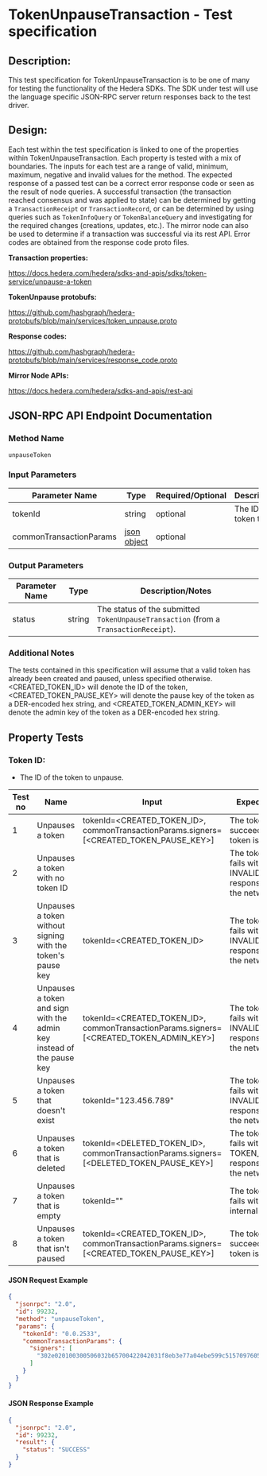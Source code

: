 # TokenUnpauseTransaction - Test specification

## Description:
This test specification for TokenUnpauseTransaction is to be one of many for testing the functionality of the Hedera SDKs. The SDK under test will use the language specific JSON-RPC server return responses back to the test driver.

## Design:
Each test within the test specification is linked to one of the properties within TokenUnpauseTransaction. Each property is tested with a mix of boundaries. The inputs for each test are a range of valid, minimum, maximum, negative and invalid values for the method. The expected response of a passed test can be a correct error response code or seen as the result of node queries. A successful transaction (the transaction reached consensus and was applied to state) can be determined by getting a `TransactionReceipt` or `TransactionRecord`, or can be determined by using queries such as `TokenInfoQuery` or `TokenBalanceQuery` and investigating for the required changes (creations, updates, etc.). The mirror node can also be used to determine if a transaction was successful via its rest API. Error codes are obtained from the response code proto files.

**Transaction properties:**

https://docs.hedera.com/hedera/sdks-and-apis/sdks/token-service/unpause-a-token

**TokenUnpause protobufs:**

https://github.com/hashgraph/hedera-protobufs/blob/main/services/token_unpause.proto

**Response codes:**

https://github.com/hashgraph/hedera-protobufs/blob/main/services/response_code.proto

**Mirror Node APIs:**

https://docs.hedera.com/hedera/sdks-and-apis/rest-api

## JSON-RPC API Endpoint Documentation

### Method Name

`unpauseToken`

### Input Parameters

| Parameter Name          | Type                                                    | Required/Optional | Description/Notes               |
|-------------------------|---------------------------------------------------------|-------------------|---------------------------------|
| tokenId                 | string                                                  | optional          | The ID of the token to unpause. |
| commonTransactionParams | [json object](../common/commonTransactionParameters.md) | optional          |                                 |

### Output Parameters

| Parameter Name | Type   | Description/Notes                                                                    |
|----------------|--------|--------------------------------------------------------------------------------------|
| status         | string | The status of the submitted `TokenUnpauseTransaction` (from a `TransactionReceipt`). |

### Additional Notes

The tests contained in this specification will assume that a valid token has already been created and paused, unless specified otherwise. <CREATED_TOKEN_ID> will denote the ID of the token, <CREATED_TOKEN_PAUSE_KEY> will denote the pause key of the token as a DER-encoded hex string, and <CREATED_TOKEN_ADMIN_KEY> will denote the admin key of the token as a DER-encoded hex string.

## Property Tests

### **Token ID:**

- The ID of the token to unpause.

| Test no | Name                                                                  | Input                                                                                   | Expected response                                                                 | Implemented (Y/N) |
|---------|-----------------------------------------------------------------------|-----------------------------------------------------------------------------------------|-----------------------------------------------------------------------------------|-------------------|
| 1       | Unpauses a token                                                      | tokenId=<CREATED_TOKEN_ID>, commonTransactionParams.signers=[<CREATED_TOKEN_PAUSE_KEY>] | The token unpause succeeds and the token is unpaused.                             | Y                 |
| 2       | Unpauses a token with no token ID                                     |                                                                                         | The token unpause fails with an INVALID_TOKEN_ID response code from the network.  | Y                 |
| 3       | Unpauses a token without signing with the token's pause key           | tokenId=<CREATED_TOKEN_ID>                                                              | The token unpause fails with an INVALID_SIGNATURE response code from the network. | Y                 |
| 4       | Unpauses a token and sign with the admin key instead of the pause key | tokenId=<CREATED_TOKEN_ID>, commonTransactionParams.signers=[<CREATED_TOKEN_ADMIN_KEY>] | The token unpause fails with an INVALID_SIGNATURE response code from the network. | Y                 |
| 5       | Unpauses a token that doesn't exist                                   | tokenId="123.456.789"                                                                   | The token unpause fails with an INVALID_TOKEN_ID response code from the network.  | Y                 |
| 6       | Unpauses a token that is deleted                                      | tokenId=<DELETED_TOKEN_ID>, commonTransactionParams.signers=[<DELETED_TOKEN_PAUSE_KEY>] | The token unpause fails with an TOKEN_WAS_DELETED response code from the network. | Y                 |
| 7       | Unpauses a token that is empty                                        | tokenId=""                                                                              | The token unpause fails with an SDK internal error.                               | Y                 |
| 8       | Unpauses a token that isn't paused                                    | tokenId=<CREATED_TOKEN_ID>, commonTransactionParams.signers=[<CREATED_TOKEN_PAUSE_KEY>] | The token unpause succeeds and the token is unpaused.                             | Y                 |

#### JSON Request Example

```json
{
  "jsonrpc": "2.0",
  "id": 99232,
  "method": "unpauseToken",
  "params": {
    "tokenId": "0.0.2533",
    "commonTransactionParams": {
      "signers": [
        "302e020100300506032b65700422042031f8eb3e77a04ebe599c51570976053009e619414f26bdd39676a5d3b2782a1d"
      ]
    }
  }
}
```

#### JSON Response Example

```json
{
  "jsonrpc": "2.0",
  "id": 99232,
  "result": {
    "status": "SUCCESS"
  }
}
```
